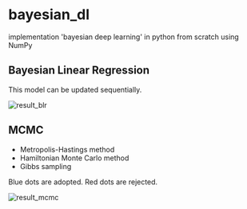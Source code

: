 # bayesian_dl
implementation 'bayesian deep learning' in python from scratch using NumPy

## Bayesian Linear Regression 
This model can be updated sequentially.

![result_blr](https://user-images.githubusercontent.com/74958594/124242836-22a86b80-db58-11eb-9b76-a09aa762bfc5.png)

## MCMC 
- Metropolis-Hastings method
- Hamiltonian Monte Carlo method
- Gibbs sampling

Blue dots are adopted.
Red dots are rejected.

![result_mcmc](https://user-images.githubusercontent.com/74958594/124243411-d3af0600-db58-11eb-8369-717d673acf6c.png)
